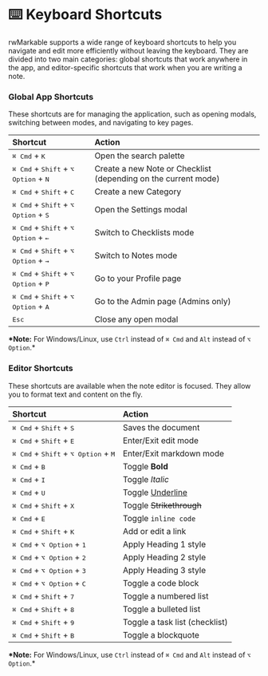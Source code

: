 # ⌨️ Keyboard Shortcuts

rwMarkable supports a wide range of keyboard shortcuts to help you navigate and edit more efficiently without leaving the keyboard. They are divided into two main categories: global shortcuts that work anywhere in the app, and editor-specific shortcuts that work when you are writing a note.

### Global App Shortcuts

These shortcuts are for managing the application, such as opening modals, switching between modes, and navigating to key pages.

| Shortcut                                                                 | Action                                                         |
| :----------------------------------------------------------------------- | :------------------------------------------------------------- |
| <kbd>⌘ Cmd</kbd> + <kbd>K</kbd>                                          | Open the search palette                                        |
| <kbd>⌘ Cmd</kbd> + <kbd>Shift</kbd> + <kbd>⌥ Option</kbd> + <kbd>N</kbd> | Create a new Note or Checklist (depending on the current mode) |
| <kbd>⌘ Cmd</kbd> + <kbd>Shift</kbd> + <kbd>C</kbd>                       | Create a new Category                                          |
| <kbd>⌘ Cmd</kbd> + <kbd>Shift</kbd> + <kbd>⌥ Option</kbd> + <kbd>S</kbd> | Open the Settings modal                                        |
| <kbd>⌘ Cmd</kbd> + <kbd>Shift</kbd> + <kbd>⌥ Option</kbd> + <kbd>←</kbd> | Switch to Checklists mode                                      |
| <kbd>⌘ Cmd</kbd> + <kbd>Shift</kbd> + <kbd>⌥ Option</kbd> + <kbd>→</kbd> | Switch to Notes mode                                           |
| <kbd>⌘ Cmd</kbd> + <kbd>Shift</kbd> + <kbd>⌥ Option</kbd> + <kbd>P</kbd> | Go to your Profile page                                        |
| <kbd>⌘ Cmd</kbd> + <kbd>Shift</kbd> + <kbd>⌥ Option</kbd> + <kbd>A</kbd> | Go to the Admin page (Admins only)                             |
| <kbd>Esc</kbd>                                                           | Close any open modal                                           |

**\*Note:** For Windows/Linux, use `Ctrl` instead of `⌘ Cmd` and `Alt` instead of `⌥ Option`.\*

### Editor Shortcuts

These shortcuts are available when the note editor is focused. They allow you to format text and content on the fly.

| Shortcut                                                                 | Action                         |
| :----------------------------------------------------------------------- | :----------------------------- |
| <kbd>⌘ Cmd</kbd> + <kbd>Shift</kbd> + <kbd>S</kbd>                       | Saves the document             |
| <kbd>⌘ Cmd</kbd> + <kbd>Shift</kbd> + <kbd>E</kbd>                       | Enter/Exit edit mode           |
| <kbd>⌘ Cmd</kbd> + <kbd>Shift</kbd> + <kbd>⌥ Option</kbd> + <kbd>M</kbd> | Enter/Exit markdown mode       |
| <kbd>⌘ Cmd</kbd> + <kbd>B</kbd>                                          | Toggle **Bold**                |
| <kbd>⌘ Cmd</kbd> + <kbd>I</kbd>                                          | Toggle _Italic_                |
| <kbd>⌘ Cmd</kbd> + <kbd>U</kbd>                                          | Toggle <u>Underline</u>        |
| <kbd>⌘ Cmd</kbd> + <kbd>Shift</kbd> + <kbd>X</kbd>                       | Toggle ~~Strikethrough~~       |
| <kbd>⌘ Cmd</kbd> + <kbd>E</kbd>                                          | Toggle `inline code`           |
| <kbd>⌘ Cmd</kbd> + <kbd>Shift</kbd> + <kbd>K</kbd>                       | Add or edit a link             |
| <kbd>⌘ Cmd</kbd> + <kbd>⌥ Option</kbd> + <kbd>1</kbd>                    | Apply Heading 1 style          |
| <kbd>⌘ Cmd</kbd> + <kbd>⌥ Option</kbd> + <kbd>2</kbd>                    | Apply Heading 2 style          |
| <kbd>⌘ Cmd</kbd> + <kbd>⌥ Option</kbd> + <kbd>3</kbd>                    | Apply Heading 3 style          |
| <kbd>⌘ Cmd</kbd> + <kbd>⌥ Option</kbd> + <kbd>C</kbd>                    | Toggle a code block            |
| <kbd>⌘ Cmd</kbd> + <kbd>Shift</kbd> + <kbd>7</kbd>                       | Toggle a numbered list         |
| <kbd>⌘ Cmd</kbd> + <kbd>Shift</kbd> + <kbd>8</kbd>                       | Toggle a bulleted list         |
| <kbd>⌘ Cmd</kbd> + <kbd>Shift</kbd> + <kbd>9</kbd>                       | Toggle a task list (checklist) |
| <kbd>⌘ Cmd</kbd> + <kbd>Shift</kbd> + <kbd>B</kbd>                       | Toggle a blockquote            |

**\*Note:** For Windows/Linux, use `Ctrl` instead of `⌘ Cmd` and `Alt` instead of `⌥ Option`.\*
